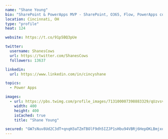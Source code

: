 ```yaml
---
name: "Shane Young"
bio: "SharePoint & PowerApps MVP - SharePoint, O365, Flow, PowerApps consulting? @PowerApps911 | Pure Snark? You found it."
location: Cincinnati, OH
type: "profile"
heat: 124

website: https://t.co/91p5BQ3pUe

twitter:
  username: ShanesCows
  url: https://twitter.com/ShanesCows
  followers: 13637

linkedin:
  url: https://www.linkedin.com/in/cincyshane

topics:
  - Power Apps

images:
  - url: https://pbs.twimg.com/profile_images/713100007398883329/qUzvsvQ3_400x400.jpg
    width: 400
    height: 400
    isCached: true
    title: "Shane Young"

secured: "GW7sNuv8Ud2C3dT+qnqH3aTZmTBOlF9dh5IZJP1sHbu94VBRj6HepOKLBmjxobSxHABaT/7IH2xnFonny14aZ6tVEO1eUdZubUcSrs6+Miu4nuOwsuJ852jIDIPdzO/h2mj0pWXOdobcs8WAc8pQUa/PBOs23gTiUbhX4/Pav8CslEXdclYBV7PimAXrRGucsTyy/U3A8YEsQTK+/f+8ox1gHkaB6P398FvX09JxfLGqPIad1ShXcKqIUqAYv+5bAwMb+giMMJw6IVAUQLOpB6s8M5h/Idrs6IWsYi3rCKwJRlI0OeNKZnjs4o3hWmckq2x5saDyjeDW4rFA/su2+XNd7xBdihqYUyrObEpox8FxmRSWx60GZJARcIkc4fKEzW3QGna0Te4tO1ZrIzAgly1RoTfoSsxdovVX7V2vRiY=;62XAc2z4nWKBtKa/YEy5zA=="
---
```


